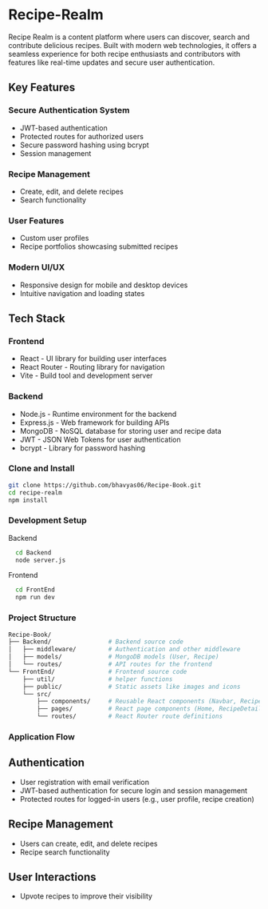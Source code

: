 # Recipe-Realm
Recipe Realm is a content platform where users can discover, search and contribute delicious recipes. Built with modern web technologies, it offers a seamless experience for both recipe enthusiasts and contributors with features like real-time updates and secure user authentication.

## Key Features

### Secure Authentication System
* JWT-based authentication
* Protected routes for authorized users
* Secure password hashing using bcrypt
* Session management

### Recipe Management
* Create, edit, and delete recipes
* Search functionality

### User Features
* Custom user profiles
* Recipe portfolios showcasing submitted recipes

### Modern UI/UX
* Responsive design for mobile and desktop devices
* Intuitive navigation and loading states

## Tech Stack

### Frontend
* React - UI library for building user interfaces
* React Router - Routing library for navigation
* Vite - Build tool and development server

### Backend
* Node.js - Runtime environment for the backend
* Express.js - Web framework for building APIs
* MongoDB - NoSQL database for storing user and recipe data
* JWT - JSON Web Tokens for user authentication
* bcrypt - Library for password hashing

### Clone and Install
```bash
git clone https://github.com/bhavyas06/Recipe-Book.git
cd recipe-realm
npm install
```

### Development Setup
Backend
```bash
  cd Backend
  node server.js
```

Frontend
```bash
  cd FrontEnd
  npm run dev
```

### Project Structure
```bash
Recipe-Book/
├── Backend/                # Backend source code
│   ├── middleware/         # Authentication and other middleware
│   ├── models/             # MongoDB models (User, Recipe)
│   └── routes/             # API routes for the frontend
└── FrontEnd/               # Frontend source code
    ├── util/               # helper functions
    ├── public/             # Static assets like images and icons
    └── src/
        ├── components/     # Reusable React components (Navbar, RecipeCard, etc.)
        ├── pages/          # React page components (Home, RecipeDetail, etc.)
        └── routes/         # React Router route definitions
```

### Application Flow
## Authentication
* User registration with email verification
* JWT-based authentication for secure login and session management
* Protected routes for logged-in users (e.g., user profile, recipe creation)
## Recipe Management
* Users can create, edit, and delete recipes
* Recipe search functionality 
## User Interactions
* Upvote recipes to improve their visibility
